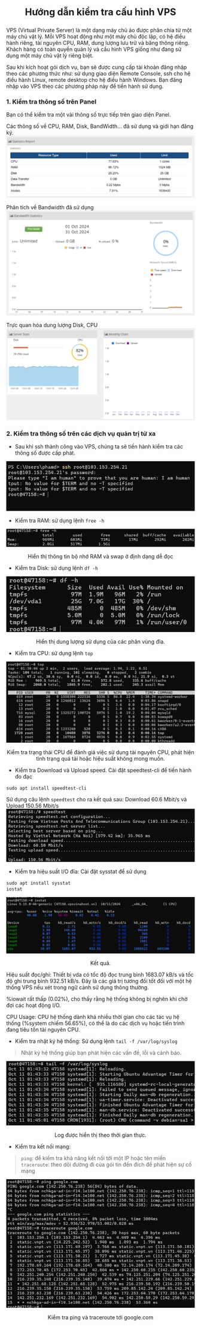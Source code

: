 # <p align="center" style="font-size:25px;">Hướng dẫn kiểm tra cấu hình VPS</p>

VPS (Virtual Private Server) là một dạng máy chủ ảo được phân chia từ một máy chủ vật lý. Mỗi VPS hoạt động như một máy chủ độc lập, có hệ điều hành riêng, tài nguyên CPU, RAM, dung lượng lưu trữ và băng thông riêng. Khách hàng có toàn quyền quản lý và cấu hình VPS giống như đang sử dụng một máy chủ vật lý riêng biệt.

Sau khi kích hoạt gói dịch vụ, bạn sẽ được cung cấp tài khoản đăng nhập theo các phương thức như: sử dụng giao diện Remote Console, ssh cho hệ điều hành Linux, remote desktop cho hệ điều hành Windows. Bạn đăng nhập vào VPS theo các phương pháp này để tiến hành sử dụng.

### 1. Kiểm tra thông số trên Panel

Bạn có thể kiểm tra một vài thông số trực tiếp trên giao diện Panel.

Các thông số về CPU, RAM, Disk, BandWidth... đã sử dụng và giới hạn đăng ký.
![alt text](image-64.png)

Phân tích về Bandwidth đã sử dụng
![alt text](image-65.png)

Trực quan hóa dung lượng Disk, CPU
![alt text](image-66.png)

### 2. Kiểm tra thông số trên các dịch vụ quản trị từ xa 

- Sau khi ssh thành công vào VPS, chúng ta sẽ tiến hành kiểm tra các thông số được cấp phát.
<div style="text-align:center"><img src="image-63.png "/></div>


- Kiểm tra RAM: sử dụng lệnh `free -h`
<div style="text-align:center"><img src="image-14.png" /></div>
<p align="center">Hiển thị thông tin bộ nhớ RAM và swap ở định dạng dễ đọc</p>

- Kiểm tra Disk: sử dụng lệnh `df -h`
<div style="text-align:center"><img src="image-15.png" /></div>
<p align="center">Hiển thị dung lượng sử dụng của các phân vùng đĩa.</p>

- Kiểm tra CPU: sử dụng lệnh `top`
<div style="text-align:center"><img src="image-92.png" /></div>
<p align="center">Kiểm tra trạng thái CPU để đánh giá việc sử dụng tài nguyên CPU, phát hiện tình trạng quá tải hoặc hiệu suất không mong muốn.</p>

- Kiểm tra Download và Upload speed. Cài đặt speedtest-cli để tiến hành đo đạc
```
sudo apt install speedtest-cli
```

Sử dụng câu lệnh `speedtest` cho ra kết quả sau: Download 60.6 Mbit/s và Upload 150.56 Mbit/s
![alt text](image-67.png)


- Kiểm tra hiệu suất I/O đĩa: Cài đặt sysstat để sử dụng
```
sudo apt install sysstat
iostat
```

![alt text](image-93.png)
<p align="center">Kết quả.</p>

Hiệu suất đọc/ghi: Thiết bị vda có tốc độ đọc trung bình 1683.07 kB/s và tốc độ ghi trung bình 932.51 kB/s. Đây là các giá trị tương đối tốt đối với một hệ thống VPS nếu xét trong ngữ cảnh sử dụng thông thường.

%iowait rất thấp (0.02%), cho thấy rằng hệ thống không bị nghẽn khi chờ đợi các hoạt động I/O.

CPU Usage: CPU hệ thống dành khá nhiều thời gian cho các tác vụ hệ thống (%system chiếm 56.65%), có thể là do các dịch vụ hoặc tiến trình đang tiêu tốn tài nguyên CPU.

- Kiểm tra nhật ký hệ thống: Sử dụng lệnh `tail -f /var/log/syslog` 

> Nhật ký hệ thống giúp bạn phát hiện các vấn đề, lỗi và cảnh báo.

![alt text](image-95.png)
<p align="center">Log được hiển thị theo thời gian thực.</p>

- Kiểm tra kết nối mạng: 

> `ping`: để kiếm tra khả năng kết nối tới một IP hoặc tên miền
> `traceroute`: theo dõi đường đi của gói tin đến đích để phát hiện sự cố mạng

![alt text](image-96.png)
<p align="center">Kiểm tra ping và traceroute tới google.com</p>
